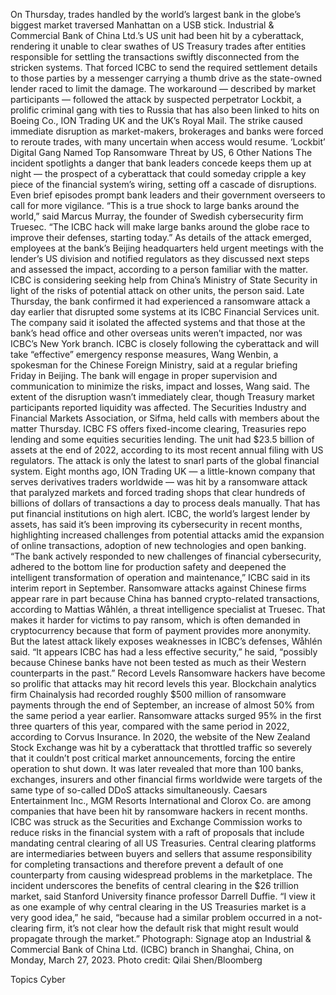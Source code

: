On Thursday, trades handled by the world’s largest bank in the globe’s biggest market traversed Manhattan on a USB stick.
Industrial & Commercial Bank of China Ltd.’s US unit had been hit by a cyberattack, rendering it unable to clear swathes of US Treasury trades after entities responsible for settling the transactions swiftly disconnected from the stricken systems. That forced ICBC to send the required settlement details to those parties by a messenger carrying a thumb drive as the state-owned lender raced to limit the damage.
The workaround — described by market participants — followed the attack by suspected perpetrator Lockbit, a prolific criminal gang with ties to Russia that has also been linked to hits on Boeing Co., ION Trading UK and the UK’s Royal Mail. The strike caused immediate disruption as market-makers, brokerages and banks were forced to reroute trades, with many uncertain when access would resume.
‘Lockbit’ Digital Gang Named Top Ransomware Threat by US, 6 Other Nations
The incident spotlights a danger that bank leaders concede keeps them up at night — the prospect of a cyberattack that could someday cripple a key piece of the financial system’s wiring, setting off a cascade of disruptions. Even brief episodes prompt bank leaders and their government overseers to call for more vigilance.
“This is a true shock to large banks around the world,” said Marcus Murray, the founder of Swedish cybersecurity firm Truesec. “The ICBC hack will make large banks around the globe race to improve their defenses, starting today.”
As details of the attack emerged, employees at the bank’s Beijing headquarters held urgent meetings with the lender’s US division and notified regulators as they discussed next steps and assessed the impact, according to a person familiar with the matter. ICBC is considering seeking help from China’s Ministry of State Security in light of the risks of potential attack on other units, the person said.
Late Thursday, the bank confirmed it had experienced a ransomware attack a day earlier that disrupted some systems at its ICBC Financial Services unit. The company said it isolated the affected systems and that those at the bank’s head office and other overseas units weren’t impacted, nor was ICBC’s New York branch.
ICBC is closely following the cyberattack and will take “effective” emergency response measures, Wang Wenbin, a spokesman for the Chinese Foreign Ministry, said at a regular briefing Friday in Beijing. The bank will engage in proper supervision and communication to minimize the risks, impact and losses, Wang said.
The extent of the disruption wasn’t immediately clear, though Treasury market participants reported liquidity was affected. The Securities Industry and Financial Markets Association, or Sifma, held calls with members about the matter Thursday.
ICBC FS offers fixed-income clearing, Treasuries repo lending and some equities securities lending. The unit had $23.5 billion of assets at the end of 2022, according to its most recent annual filing with US regulators.
The attack is only the latest to snarl parts of the global financial system. Eight months ago, ION Trading UK — a little-known company that serves derivatives traders worldwide — was hit by a ransomware attack that paralyzed markets and forced trading shops that clear hundreds of billions of dollars of transactions a day to process deals manually. That has put financial institutions on high alert.
ICBC, the world’s largest lender by assets, has said it’s been improving its cybersecurity in recent months, highlighting increased challenges from potential attacks amid the expansion of online transactions, adoption of new technologies and open banking.
“The bank actively responded to new challenges of financial cybersecurity, adhered to the bottom line for production safety and deepened the intelligent transformation of operation and maintenance,” ICBC said in its interim report in September.
Ransomware attacks against Chinese firms appear rare in part because China has banned crypto-related transactions, according to Mattias Wåhlén, a threat intelligence specialist at Truesec. That makes it harder for victims to pay ransom, which is often demanded in cryptocurrency because that form of payment provides more anonymity.
But the latest attack likely exposes weaknesses in ICBC’s defenses, Wåhlén said.
“It appears ICBC has had a less effective security,” he said, “possibly because Chinese banks have not been tested as much as their Western counterparts in the past.”
Record Levels
Ransomware hackers have become so prolific that attacks may hit record levels this year.
Blockchain analytics firm Chainalysis had recorded roughly $500 million of ransomware payments through the end of September, an increase of almost 50% from the same period a year earlier. Ransomware attacks surged 95% in the first three quarters of this year, compared with the same period in 2022, according to Corvus Insurance.
In 2020, the website of the New Zealand Stock Exchange was hit by a cyberattack that throttled traffic so severely that it couldn’t post critical market announcements, forcing the entire operation to shut down. It was later revealed that more than 100 banks, exchanges, insurers and other financial firms worldwide were targets of the same type of so-called DDoS attacks simultaneously.
Caesars Entertainment Inc., MGM Resorts International and Clorox Co. are among companies that have been hit by ransomware hackers in recent months.
ICBC was struck as the Securities and Exchange Commission works to reduce risks in the financial system with a raft of proposals that include mandating central clearing of all US Treasuries. Central clearing platforms are intermediaries between buyers and sellers that assume responsibility for completing transactions and therefore prevent a default of one counterparty from causing widespread problems in the marketplace.
The incident underscores the benefits of central clearing in the $26 trillion market, said Stanford University finance professor Darrell Duffie.
“I view it as one example of why central clearing in the US Treasuries market is a very good idea,” he said, “because had a similar problem occurred in a not-clearing firm, it’s not clear how the default risk that might result would propagate through the market.”
Photograph: Signage atop an Industrial &amp; Commercial Bank of China Ltd. (ICBC) branch in Shanghai, China, on Monday, March 27, 2023. Photo credit: Qilai Shen/Bloomberg

Topics
Cyber
